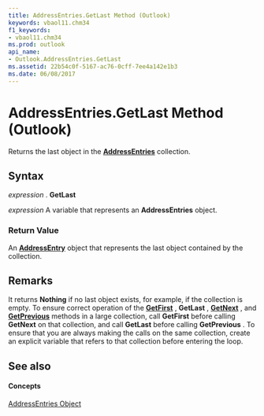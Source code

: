 ```yaml
---
title: AddressEntries.GetLast Method (Outlook)
keywords: vbaol11.chm34
f1_keywords:
- vbaol11.chm34
ms.prod: outlook
api_name:
- Outlook.AddressEntries.GetLast
ms.assetid: 22b54c0f-5167-ac76-0cff-7ee4a142e1b3
ms.date: 06/08/2017
---
```



# AddressEntries.GetLast Method (Outlook)

Returns the last object in the  **[AddressEntries](Outlook.AddressEntries.md)** collection.


## Syntax

 _expression_ . **GetLast**

 _expression_ A variable that represents an **AddressEntries** object.


### Return Value

An  **[AddressEntry](Outlook.AddressEntry.md)** object that represents the last object contained by the collection.


## Remarks

It returns  **Nothing** if no last object exists, for example, if the collection is empty. To ensure correct operation of the **[GetFirst](Outlook.AddressEntries.GetFirst.md)** , **GetLast** , **[GetNext](Outlook.AddressEntries.GetNext.md)** , and **[GetPrevious](Outlook.AddressEntries.GetPrevious.md)** methods in a large collection, call **GetFirst** before calling **GetNext** on that collection, and call **GetLast** before calling **GetPrevious** . To ensure that you are always making the calls on the same collection, create an explicit variable that refers to that collection before entering the loop.


## See also


#### Concepts


[AddressEntries Object](Outlook.AddressEntries.md)

